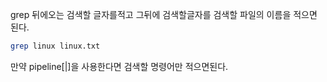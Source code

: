 grep 뒤에오는 검색할 글자를적고 그뒤에 검색할글자를 검색할 파일의 이름을 적으면 된다.

```Bash
grep linux linux.txt
```

만약 pipeline[|]을 사용한다면 검색할 명령어만 적으면된다.